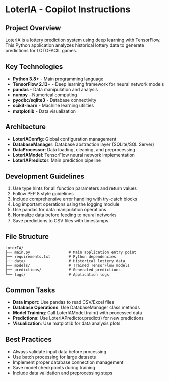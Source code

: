 # LoterIA - Copilot Instructions

## Project Overview
LoterIA is a lottery prediction system using deep learning with TensorFlow. This Python application analyzes historical lottery data to generate predictions for LOTOFACIL games.

## Key Technologies
- **Python 3.8+** - Main programming language
- **TensorFlow 2.13+** - Deep learning framework for neural network models
- **pandas** - Data manipulation and analysis
- **numpy** - Numerical computing
- **pyodbc/sqlite3** - Database connectivity
- **scikit-learn** - Machine learning utilities
- **matplotlib** - Data visualization

## Architecture
- **LoterIAConfig**: Global configuration management
- **DatabaseManager**: Database abstraction layer (SQLite/SQL Server)
- **DataProcessor**: Data loading, cleaning, and preprocessing
- **LoterIAModel**: TensorFlow neural network implementation
- **LoterIAPredictor**: Main prediction pipeline

## Development Guidelines
1. Use type hints for all function parameters and return values
2. Follow PEP 8 style guidelines
3. Include comprehensive error handling with try-catch blocks
4. Log important operations using the logging module
5. Use pandas for data manipulation operations
6. Normalize data before feeding to neural networks
7. Save predictions to CSV files with timestamps

## File Structure
```
LoterIA/
├── main.py                 # Main application entry point
├── requirements.txt        # Python dependencies
├── data/                   # Historical lottery data
├── models/                 # Trained TensorFlow models
├── predictions/            # Generated predictions
└── logs/                   # Application logs
```

## Common Tasks
- **Data Import**: Use pandas to read CSV/Excel files
- **Database Operations**: Use DatabaseManager class methods
- **Model Training**: Call LoterIAModel.train() with processed data
- **Predictions**: Use LoterIAPredictor.predict() for new predictions
- **Visualization**: Use matplotlib for data analysis plots

## Best Practices
- Always validate input data before processing
- Use batch processing for large datasets
- Implement proper database connection management
- Save model checkpoints during training
- Include data validation and preprocessing steps
